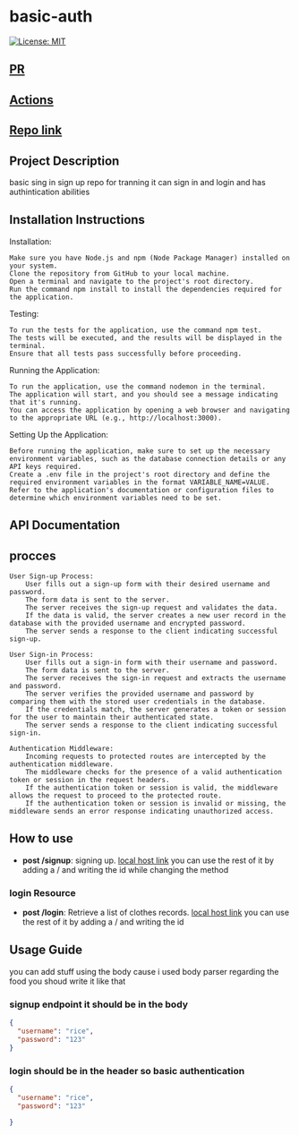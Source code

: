 # basic-auth


[![License: MIT](https://img.shields.io/badge/License-MIT-yellow.svg)](https://opensource.org/licenses/MIT)
## [PR](https://localhost:3000/login)
## [Actions](https://localhost:3000/login)
## [Repo link ](https://localhost:3000/login)

## Project Description

basic sing in sign up repo for tranning it can sign in and login and has authintication abilities 
## Installation Instructions
Installation:

    Make sure you have Node.js and npm (Node Package Manager) installed on your system.
    Clone the repository from GitHub to your local machine.
    Open a terminal and navigate to the project's root directory.
    Run the command npm install to install the dependencies required for the application.

Testing:

    To run the tests for the application, use the command npm test.
    The tests will be executed, and the results will be displayed in the terminal.
    Ensure that all tests pass successfully before proceeding.

Running the Application:

    To run the application, use the command nodemon in the terminal.
    The application will start, and you should see a message indicating that it's running.
    You can access the application by opening a web browser and navigating to the appropriate URL (e.g., http://localhost:3000).

Setting Up the Application:

    Before running the application, make sure to set up the necessary environment variables, such as the database connection details or any API keys required.
    Create a .env file in the project's root directory and define the required environment variables in the format VARIABLE_NAME=VALUE.
    Refer to the application's documentation or configuration files to determine which environment variables need to be set.
  




## API Documentation





## procces
    User Sign-up Process:
        User fills out a sign-up form with their desired username and password.
        The form data is sent to the server.
        The server receives the sign-up request and validates the data.
        If the data is valid, the server creates a new user record in the database with the provided username and encrypted password.
        The server sends a response to the client indicating successful sign-up.

    User Sign-in Process:
        User fills out a sign-in form with their username and password.
        The form data is sent to the server.
        The server receives the sign-in request and extracts the username and password.
        The server verifies the provided username and password by comparing them with the stored user credentials in the database.
        If the credentials match, the server generates a token or session for the user to maintain their authenticated state.
        The server sends a response to the client indicating successful sign-in.

    Authentication Middleware:
        Incoming requests to protected routes are intercepted by the authentication middleware.
        The middleware checks for the presence of a valid authentication token or session in the request headers.
        If the authentication token or session is valid, the middleware allows the request to proceed to the protected route.
        If the authentication token or session is invalid or missing, the middleware sends an error response indicating unauthorized access.
        

## How to use 



- **post /signup**: signing up. [local host link](https://localhost:3000/signup)
you can use the rest of it by adding a / and writing the id  while changing the method

### login Resource

- **post /login**: Retrieve a list of clothes records. [local host link](https://localhost:3000/login)
you can use the rest of it by adding a / and writing the id   

## Usage Guide
you can add stuff using the body cause i used body parser regarding the food you shoud write it like that 
### signup endpoint it should be in the body
```json
{
  "username": "rice",
  "password": "123"
}
```
### login should be in the header so basic authentication 
```json
{
  "username": "rice",
  "password": "123"
  
}

```